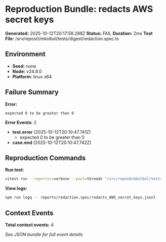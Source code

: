 # Reproduction Bundle: redacts AWS secret keys

**Generated:** 2025-10-12T20:17:58.288Z
**Status:** FAIL
**Duration:** 2ms
**Test File:** /srv/repos0/mkolbol/tests/digest/redaction.spec.ts

## Environment

- **Seed:** none
- **Node:** v24.9.0
- **Platform:** linux x64

## Failure Summary

**Error:**
```
expected 0 to be greater than 0
```

**Error Events:** 2

- **test.error** (2025-10-12T20:10:47.741Z)
  - expected 0 to be greater than 0
- **case.end** (2025-10-12T20:10:47.742Z)

## Reproduction Commands

**Run test:**
```bash
vitest run --reporter=verbose --pool=threads "/srv/repos0/mkolbol/tests/digest/redaction.spec.ts" -t "redacts AWS secret keys"
```

**View logs:**
```bash
npm run logq -- reports/redaction.spec/redacts_AWS_secret_keys.jsonl
```

## Context Events

**Total context events:** 4

_See JSON bundle for full event details_
